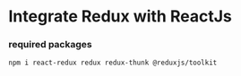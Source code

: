 # Integrate Redux with ReactJs

### required packages

    npm i react-redux redux redux-thunk @reduxjs/toolkit
